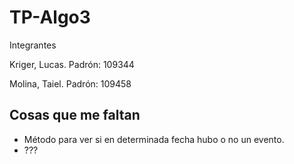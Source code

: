 # TP-Algo3

Integrantes
  
Kriger, Lucas. Padrón: 109344

Molina, Taiel. Padrón: 109458

## Cosas que me faltan

-  Método para ver si en determinada fecha hubo o no un evento.
- ???
